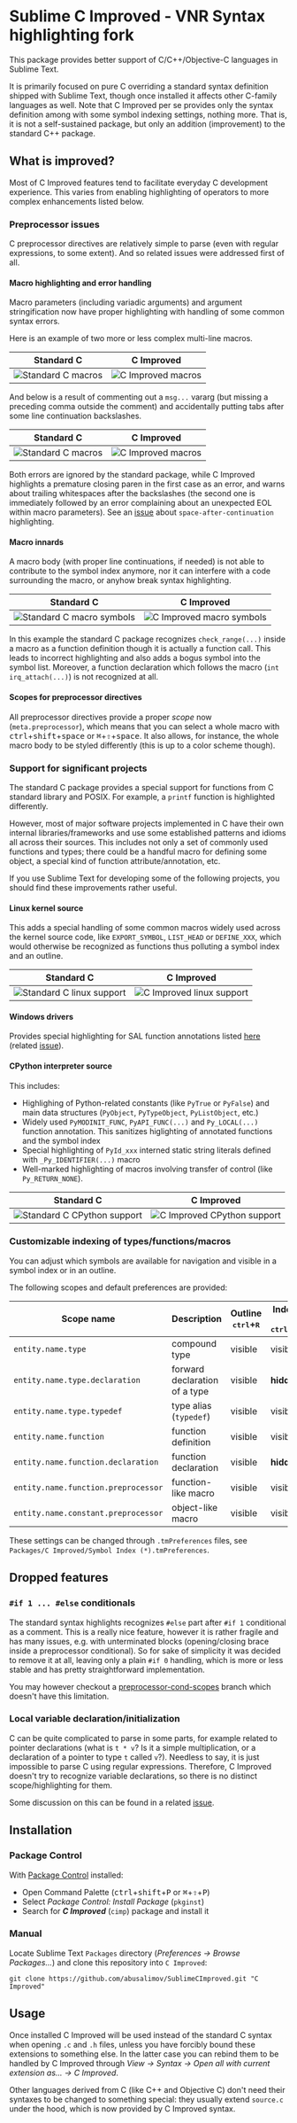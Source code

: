 Sublime C Improved - VNR Syntax highlighting fork
================

This package provides better support of C/C++/Objective-C languages in Sublime Text.

It is primarily focused on pure C overriding a standard syntax definition shipped with Sublime Text, though once installed it affects other C-family languages as well. Note that C Improved per se provides only the syntax definition among with some symbol indexing settings, nothing more. That is, it is not a self-sustained package, but only an addition (improvement) to the standard C++ package.

What is improved?
---
Most of C Improved features tend to facilitate everyday C development experience. This varies from enabling highlighting of operators to more complex enhancements listed below.

### Preprocessor issues
C preprocessor directives are relatively simple to parse (even with regular expressions, to some extent). And so related issues were addressed first of all.

#### Macro highlighting and error handling
Macro parameters (including variadic arguments) and argument stringification now have proper highlighting with handling of some common syntax errors.

Here is an example of two more or less complex multi-line macros.

Standard C | C Improved
---------- | ----------
![Standard C macros](http://habrastorage.org/files/197/00b/a8d/19700ba8de834a08bd49775445e8233c.png) | ![C Improved macros](http://habrastorage.org/files/887/6fd/a09/8876fda0950b438883a694dc08a04b94.png)

And below is a result of commenting out a `msg...` vararg (but missing a preceding comma outside the comment) and accidentally putting tabs after some line continuation backslashes.

Standard C | C Improved
---------- | ----------
![Standard C macros](http://habrastorage.org/files/bf3/7ca/649/bf37ca6495ab46cb932b1116561c941b.png) | ![C Improved macros](http://habrastorage.org/files/d89/d63/582/d89d63582d344b8891e712026417707f.png)

Both errors are ignored by the standard package, while C Improved highlights a premature closing paren in the first case as an error, and warns about trailing whitespaces after the backslashes (the second one is immediately followed by an error complaining about an unexpected EOL within macro parameters). See an [issue](//github.com/abusalimov/SublimeCImproved/issues/7) about `space-after-continuation` highlighting.

#### Macro innards
A macro body (with proper line continuations, if needed) is not able to contribute to the symbol index anymore, nor it can interfere with a code surrounding the macro, or anyhow break syntax highlighting.

Standard C | C Improved
---------- | ----------
![Standard C macro symbols](http://habrastorage.org/storage3/9ab/a6c/99c/9aba6c99c480b90e7cfb1a841f550787.png) | ![C Improved macro symbols](http://habrastorage.org/storage3/46a/476/c85/46a476c85af7ff8feb6395d4dfdb96ba.png)

In this example the standard C package recognizes `check_range(...)` inside a macro as a function definition though it is actually a function call.
This leads to incorrect highlighting and also adds a bogus symbol into the symbol list.
Moreover, a function declaration which follows the macro (`int irq_attach(...)`) is not recognized at all.

#### Scopes for preprocessor directives
All preprocessor directives provide a proper *scope* now (`meta.preprocessor`), which means that you can select a whole macro with <kbd>ctrl</kbd>+<kbd>shift</kbd>+<kbd>space</kbd> or <kbd>⌘</kbd>+<kbd>⇧</kbd>+<kbd>space</kbd>. It also allows, for instance, the whole macro body to be styled differently (this is up to a color scheme though).


### Support for significant projects
The standard C package provides a special support for functions from C standard library and POSIX. For example, a `printf` function is highlighted differently.

However, most of major software projects implemented in C have their own internal libraries/frameworks and use some established patterns and idioms all across their sources. This includes not only a set of commonly used functions and types; there could be a handful macro for defining some object, a special kind of function attribute/annotation, etc.

If you use Sublime Text for developing some of the following projects, you should find these improvements rather useful.

#### Linux kernel source
This adds a special handling of some common macros widely used across the kernel source code, like `EXPORT_SYMBOL`, `LIST_HEAD` or `DEFINE_XXX`,
which would otherwise be recognized as functions thus polluting a symbol index and an outline.

Standard C | C Improved
---------- | ----------
![Standard C linux support](http://habrastorage.org/storage3/c7b/b01/316/c7bb01316e29e0994ec32aa212911a37.png) | ![C Improved linux support](http://habrastorage.org/storage3/024/daa/2ac/024daa2acbc19b9d6060faf59b23d12b.png)

#### Windows drivers
Provides special highlighting for SAL function annotations listed [here](http://msdn.microsoft.com/en-us/library/windows/hardware/hh454237.aspx) (related [issue](//github.com/abusalimov/SublimeCImproved/issues/2)).

#### CPython interpreter source
This includes:

  - Highlighing of Python-related constants (like `PyTrue` or `PyFalse`) and main data structures (`PyObject`, `PyTypeObject`, `PyListObject`, etc.)
  - Widely used `PyMODINIT_FUNC`, `PyAPI_FUNC(...)` and `Py_LOCAL(...)` function annotation. This sanitizes higlighting of annotated functions and the symbol index
  - Special highlighting of `PyId_xxx` interned static string literals defined with `_Py_IDENTIFIER(...)` macro
  - Well-marked highlighting of macros involving transfer of control (like `Py_RETURN_NONE`).


Standard C | C Improved
---------- | ----------
![Standard C CPython support](http://habrastorage.org/files/e6b/717/906/e6b71790670e4500b24de764db1bf7dd.png) | ![C Improved CPython support](http://habrastorage.org/files/1e0/1f1/f5e/1e01f1f5e7fd4e14a1fc3bc504896744.png)

### Customizable indexing of types/functions/macros
You can adjust which symbols are available for navigation and visible in a symbol index or in an outline.

The following scopes and default preferences are provided:

Scope name | Description | Outline<br/><kbd>ctrl</kbd>+<kbd>R</kbd> | Index (ST3) <kbd>F12</kbd><br/><kbd>ctrl</kbd>+<kbd>shift</kbd>+<kbd>R</kbd>
----------------------------------- | ----------------------------- | ------- | -------
`entity.name.type`                  | compound type                 | visible | visible
`entity.name.type.declaration`      | forward declaration of a type | visible | **hidden**
`entity.name.type.typedef`          | type alias (`typedef`)        | visible | visible
`entity.name.function`              | function definition           | visible | visible
`entity.name.function.declaration`  | function declaration          | visible | **hidden**
`entity.name.function.preprocessor` | function-like macro           | visible | visible
`entity.name.constant.preprocessor` | object-like macro             | visible | visible

These settings can be changed through `.tmPreferences` files, see `Packages/C Improved/Symbol Index (*).tmPreferences`.

Dropped features
----------------

### `#if 1 ... #else` conditionals
The standard syntax highlights recognizes `#else` part after `#if 1` conditional as a comment. This is a really nice feature, however it is rather fragile and has many issues, e.g. with unterminated blocks (opening/closing brace inside a preprocessor conditional).
So for sake of simplicity it was decided to remove it at all, leaving only a plain `#if 0` handling, which is more or less stable and has pretty straightforward implementation.

You may however checkout a [preprocessor-cond-scopes](//github.com/abusalimov/SublimeCImproved/tree/preprocessor-cond-scopes) branch which doesn't have this limitation.

### Local variable declaration/initialization
C can be quite complicated to parse in some parts, for example related to pointer declarations (what is `t * v`? Is it a simple multiplication, or a declaration of a pointer to type `t` called `v`?). Needless to say, it is just impossible to parse C using regular expressions. Therefore, C Improved doesn't try to recognize variable declarations, so there is no distinct scope/highlighting for them.

Some discussion on this can be found in a related [issue](//github.com/abusalimov/SublimeCImproved/issues/8).

Installation
---
### Package Control
With [Package Control](https://sublime.wbond.net/installation) installed:

  - Open Command Palette (<kbd>ctrl</kbd>+<kbd>shift</kbd>+<kbd>P</kbd> or <kbd>⌘</kbd>+<kbd>⇧</kbd>+<kbd>P</kbd>)
  - Select *Package Control: Install Package* (`pkginst`)
  - Search for ***C Improved*** (`cimp`) package and install it

### Manual
Locate Sublime Text `Packages` directory (*Preferences → Browse Packages...*)
and clone this repository into `C Improved`:

    git clone https://github.com/abusalimov/SublimeCImproved.git "C Improved"

Usage
---

Once installed C Improved will be used instead of the standard C syntax when opening `.c` and `.h` files, unless you have forcibly bound these extensions to something else.
In the latter case you can rebind them to be handled by C Improved through *View → Syntax → Open all with current extension as… → C Improved*.

Other languages derived from C (like C++ and Objective C) don't need their syntaxes to be changed to something special:
they usually extend `source.c` under the hood, which is now provided by C Improved syntax.

